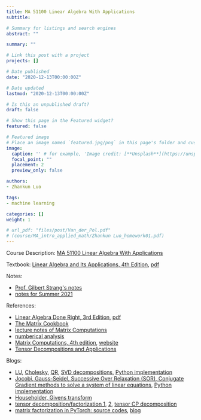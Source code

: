 ```yaml
---
title: MA 51100 Linear Algebra With Applications
subtitle: 

# Summary for listings and search engines
abstract: ""

summary: ""

# Link this post with a project
projects: []

# Date published
date: "2020-12-13T00:00:00Z"

# Date updated
lastmod: "2020-12-13T00:00:00Z"

# Is this an unpublished draft?
draft: false

# Show this page in the Featured widget?
featured: false

# Featured image
# Place an image named `featured.jpg/png` in this page's folder and customize its options here.
image:
  caption: '' # for example, 'Image credit: [**Unsplash**](https://unsplash.com/photos/CpkOjOcXdUY)'
  focal_point: ""
  placement: 2
  preview_only: false

authors:
- Zhankun Luo

tags:
- machine learning

categories: []
weight: 1

# url_pdf: "files/post/Van_der_Pol.pdf"
# (course/MA_intro_applied_math/Zhankun Luo_homework01.pdf)
---
```

<!--more-->
Course Description: [MA 51100 Linear Algebra With Applications](https://www.math.purdue.edu/academic/courses/coursepage?subject=MA&course=51100)


Textbook: 
[Linear Algebra and Its Applications, 4th Edition](https://www.amazon.com/Linear-Algebra-Its-Applications-4th/dp/0030105676), [pdf](https://ia802906.us.archive.org/18/items/StrangG.LinearAlgebraAndItsApplications45881001/%5BStrang_G.%5D_Linear_algebra_and_its_applications%284%29%5B5881001%5D.pdf)

Notes: 
* [Prof. Gilbert Strang's notes](https://math.mit.edu/~gs/LectureNotes/)
* [notes for Summer 2021](https://www.alanshawn.com/media/2021/ma511-note.pdf)

References: 
* [Linear Algebra Done Right, 3rd Edition](https://linear.axler.net/), [pdf](http://ce.sharif.edu/courses/97-98/1/ce425-1/resources/root/Books/Linear%20Algebra%20Done%20Right.pdf)
* [The Matrix Cookbook](https://www.math.uwaterloo.ca/~hwolkowi/matrixcookbook.pdf)
* [lecture notes of Matrix Computations](https://math.ecnu.edu.cn/~jypan/Teaching/MatrixComp/mc.pdf)
* [numberical analysis](https://math.ecnu.edu.cn/~jypan/Teaching/NA/)
* [Matrix Computations, 4th edition](https://my.siam.org/Store/Product/viewproduct/?ProductId=23915573), [website](https://www.cs.cornell.edu/cv/cvl_home/books/)
* [Tensor Decompositions and Applications](https://www.kolda.net/publication/TensorReview.pdf)


Blogs:
* [LU](https://math.ecnu.edu.cn/~jypan/Teaching/NA/slides_02A_LU.pdf), [Cholesky](https://math.ecnu.edu.cn/~jypan/Teaching/NA/slides_02B_MD.pdf), [QR](https://math.ecnu.edu.cn/~jypan/Teaching/NA/slides_03B_QR.pdf), [SVD decompositions](https://math.ecnu.edu.cn/~jypan/Teaching/NA/slides_03C_SVD.pdf), [Python implementation](https://zhuanlan.zhihu.com/p/462433659)
* [Jocobi, Gauss-Seidel, Successive Over Relaxation (SOR), Conjugate Gradient methods to solve a system of linear equations](https://math.ecnu.edu.cn/~jypan/Teaching/MNA/slides_ch06_iter.pdf), [Python implementation](https://zhuanlan.zhihu.com/p/462428215)
* [Householder, Givens transform](https://math.ecnu.edu.cn/~jypan/Teaching/NA/slides_03A_Transformation.pdf)
* [tensor decomposition/factorization 1](https://zhuanlan.zhihu.com/p/24798389), [2](https://zhuanlan.zhihu.com/p/24824550), [tensor CP decomposition](https://zhuanlan.zhihu.com/p/383058483)
* [matrix factorization in PyTorch: source codes](https://github.com/EthanRosenthal/torchmf), [blog](https://www.ethanrosenthal.com/2017/06/20/matrix-factorization-in-pytorch/)